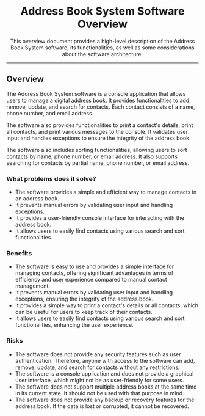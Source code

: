 <center>

# Address Book System Software Overview

This overview document provides a high-level description of the Address Book System software, its functionalities, as well as some considerations about the software architecture.

</center>

---

## Overview

The Address Book System software is a console application that allows users to manage a digital address book. It provides functionalities to add, remove, update, and search for contacts. Each contact consists of a name, phone number, and email address.

The software also provides functionalities to print a contact's details, print all contacts, and print various messages to the console. It validates user input and handles exceptions to ensure the integrity of the address book.

The software also includes sorting functionalities, allowing users to sort contacts by name, phone number, or email address. It also supports searching for contacts by partial name, phone number, or email address.

### What problems does it solve?

- The software provides a simple and efficient way to manage contacts in an address book.
- It prevents manual errors by validating user input and handling exceptions.
- It provides a user-friendly console interface for interacting with the address book.
- It allows users to easily find contacts using various search and sort functionalities.

### Benefits

- The software is easy to use and provides a simple interface for managing contacts, offering significant advantages in terms of efficiency and user experience compared to manual contact management.
- It prevents manual errors by validating user input and handling exceptions, ensuring the integrity of the address book.
- It provides a simple way to print a contact's details or all contacts, which can be useful for users to keep track of their contacts.
- It allows users to easily find contacts using various search and sort functionalities, enhancing the user experience.

### Risks

- The software does not provide any security features such as user authentication. Therefore, anyone with access to the software can add, remove, update, and search for contacts without any restrictions.
- The software is a console application and does not provide a graphical user interface, which might not be as user-friendly for some users.
- The software does not support multiple address books at the same time in its current state. It should not be used with that purpose in mind.
- The software does not provide any backup or recovery features for the address book. If the data is lost or corrupted, it cannot be recovered.